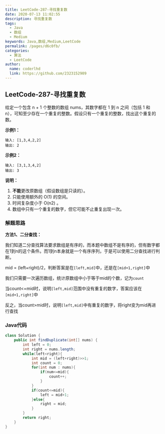```yaml
---
title: LeetCode-287-寻找重复数
date: 2020-07-13 11:02:55
description: 寻找重复数
tags: 
  - Java
  - 数组
  - Medium
keywords: Java,数组,Medium,LeetCode
permalink: /pages/d6c0fb/
categories: 
  - 算法
  - LeetCode
author: 
  name: coderlhd
  link: https://github.com/2323152909
---
```


## LeetCode-287-寻找重复数

给定一个包含 n + 1 个整数的数组 nums，其数字都在 1 到 n 之间（包括 1 和 n），可知至少存在一个重复的整数。假设只有一个重复的整数，找出这个重复的数。

<!--more-->

**示例1：**

```
输入: [1,3,4,2,2]
输出: 2
```

**示例2：**

```
输入: [3,1,3,4,2]
输出: 3
```

**说明：**

1. **不能**更改原数组（假设数组是只读的）。
2. 只能使用额外的 O(1) 的空间。
3. 时间复杂度小于 O(n2) 。
4. 数组中只有一个重复的数字，但它可能不止重复出现一次。

### 解题思路

**方法1、二分查找：**

我们知道二分查找算法要求数组是有序的，而本题中数组不是有序的，但有数字都在1到n的这个条件。而1到n本身就是一个有序序列，于是可以使用二分查找进行判断。

mid = (left+right)/2，判断答案是在`[left,mid]`中，还是在`[mid+1,right]`中

我们只需要一次遍历数组，统计原数组中小于等于mid的个数，记为`count`

当count<=mid时，说明`[left,mid]`范围中没有重复的数字，答案应该在`[mid+1,right]`中

反之，当count>mid时，说明`[left,mid]`中有重复的数字，将right变为mid再进行查找

### Java代码


```java
class Solution {
    public int findDuplicate(int[] nums) {
        int left = 0;
        int right = nums.length;
        while(left<right){
            int mid = (left+right)>>1;
            int count = 0;
            for(int num : nums){
                if(num<=mid){
                    count++;
                }
            }
            if(count<=mid){
                left = mid+1;
            }else{
                right = mid;
            }
        }
        return right;
    }
}
```



